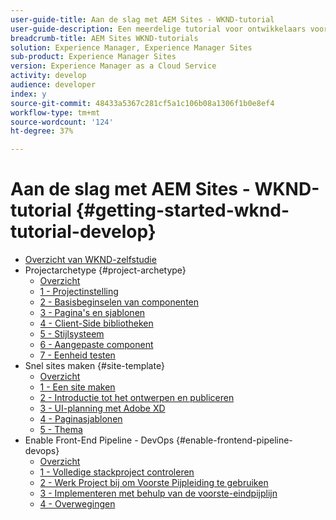 ```yaml
---
user-guide-title: Aan de slag met AEM Sites - WKND-tutorial
user-guide-description: Een meerdelige tutorial voor ontwikkelaars voor wie AEM nieuw is. Implementeer een AEM-website voor een fictief lifestylemerk, de WKND. Schakel de front-end pijplijn in om uw ontwikkeling naar de implementatiecyclus te versnellen.
breadcrumb-title: AEM Sites WKND-tutorials
solution: Experience Manager, Experience Manager Sites
sub-product: Experience Manager Sites
version: Experience Manager as a Cloud Service
activity: develop
audience: developer
index: y
source-git-commit: 48433a5367c281cf5a1c106b08a1306f1b0e8ef4
workflow-type: tm+mt
source-wordcount: '124'
ht-degree: 37%

---
```



# Aan de slag met AEM Sites - WKND-tutorial {#getting-started-wknd-tutorial-develop}

+ [Overzicht van WKND-zelfstudie](overview.md)
+ Projectarchetype {#project-archetype}
   + [Overzicht](./project-archetype/overview.md)
   + [1 - Projectinstelling](./project-archetype/project-setup.md)
   + [2 - Basisbeginselen van componenten](./project-archetype/component-basics.md)
   + [3 - Pagina&#39;s en sjablonen](./project-archetype/pages-templates.md)
   + [4 - Client-Side bibliotheken](./project-archetype/client-side-libraries.md)
   + [5 - Stijlsysteem](./project-archetype/style-system.md)
   + [6 - Aangepaste component](./project-archetype/custom-component.md)
   + [7 - Eenheid testen](./project-archetype/unit-testing.md)
+ Snel sites maken {#site-template}
   + [Overzicht](./site-template/overview.md)
   + [1 - Een site maken](./site-template/create-site.md)
   + [2 - Introductie tot het ontwerpen en publiceren](./site-template/author-content-publish.md)
   + [3 - UI-planning met Adobe XD](./site-template/ui-planning-adobe-xd.md)
   + [4 - Paginasjablonen](./site-template/page-templates.md)
   + [5 - Thema](./site-template/theming.md)
+ Enable Front-End Pipeline - DevOps {#enable-frontend-pipeline-devops}
   + [Overzicht](./enable-frontend-pipeline/overview.md)
   + [1 - Volledige stackproject controleren](./enable-frontend-pipeline/review-uifrontend-module.md)
   + [2 - Werk Project bij om Voorste Pijpleiding te gebruiken](./enable-frontend-pipeline/update-project.md)
   + [3 - Implementeren met behulp van de voorste-eindpijplijn](./enable-frontend-pipeline/create-frontend-pipeline.md)
   + [4 - Overwegingen](./enable-frontend-pipeline/considerations.md)

